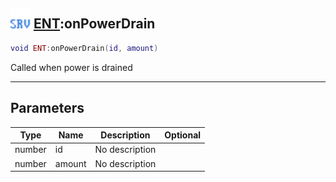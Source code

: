 ## <img src="../../.gitbook/assets/server.png" width="32" height="32" /> [ENT](../ent/README.md):onPowerDrain

```lua
void ENT:onPowerDrain(id, amount)
```

Called when power is drained

------
## Parameters

| Type   | Name | Description | Optional |
| ------ | ---- | ----------- | -------: |
| number | id | No description |  |
| number | amount | No description |  |

